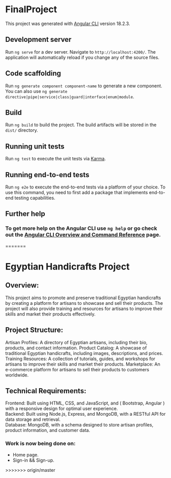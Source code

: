 # FinalProject

This project was generated with [Angular CLI](https://github.com/angular/angular-cli) version 18.2.3.

## Development server

Run `ng serve` for a dev server. Navigate to `http://localhost:4200/`. The application will automatically reload if you change any of the source files.

## Code scaffolding

Run `ng generate component component-name` to generate a new component. You can also use `ng generate directive|pipe|service|class|guard|interface|enum|module`.

## Build

Run `ng build` to build the project. The build artifacts will be stored in the `dist/` directory.

## Running unit tests

Run `ng test` to execute the unit tests via [Karma](https://karma-runner.github.io).

## Running end-to-end tests

Run `ng e2e` to execute the end-to-end tests via a platform of your choice. To use this command, you need to first add a package that implements end-to-end testing capabilities.

## Further help

### To get more help on the Angular CLI use `ng help` or go check out the [Angular CLI Overview and Command Reference](https://angular.dev/tools/cli) page.
=======
# Egyptian Handicrafts Project

## Overview:
<p>
This project aims to promote and preserve traditional Egyptian handicrafts by creating a platform for artisans to showcase and sell their products.
The project will also provide training and resources for artisans to improve their skills and market their products effectively.
</p>

## Project Structure:
<p>
Artisan Profiles: A directory of Egyptian artisans, including their bio, products, and contact information.
Product Catalog: A showcase of traditional Egyptian handicrafts, including images, descriptions, and prices.
Training Resources: A collection of tutorials, guides, and workshops for artisans to improve their skills and market their products.
Marketplace: An e-commerce platform for artisans to sell their products to customers worldwide.
</p>

## Technical Requirements:
<p>
Frontend: Built using HTML, CSS, and JavaScript, and ( Bootstrap, Angular )  with a responsive design for optimal user experience.
<br>
Backend: Built using Node.js, Express, and MongoDB, with a RESTful API for data storage and retrieval.
<br>
Database: MongoDB, with a schema designed to store artisan profiles, product information, and customer data.
</p>

### Work is now being done on:
<ul>
  <li> Home page. </li>
  <li> Sign-in && Sign-up. </li>
</ul>
>>>>>>> origin/master
